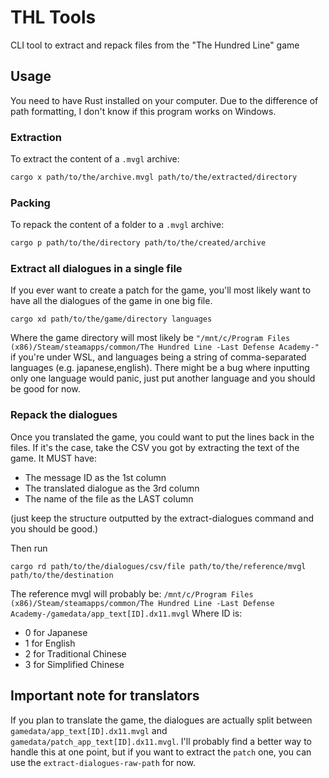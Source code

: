 # THL Tools

CLI tool to extract and repack files from the "The Hundred Line" game

## Usage

You need to have Rust installed on your computer. Due to the difference of path formatting, I don't know if this program works on Windows.

### Extraction

To extract the content of a `.mvgl` archive:
```sh
cargo x path/to/the/archive.mvgl path/to/the/extracted/directory
```

### Packing

To repack the content of a folder to a `.mvgl` archive:
```sh
cargo p path/to/the/directory path/to/the/created/archive
```

### Extract all dialogues in a single file

If you ever want to create a patch for the game, you'll most likely want to have all the dialogues of the game in one big file.
```
cargo xd path/to/the/game/directory languages
```
Where the game directory will most likely be `"/mnt/c/Program Files (x86)/Steam/steamapps/common/The Hundred Line -Last Defense Academy-"` if you're under WSL, and languages being a string of comma-separated languages (e.g. japanese,english).
There might be a bug where inputting only one language would panic, just put another language and you should be good for now.

### Repack the dialogues

Once you translated the game, you could want to put the lines back in the files. If it's the case, take the CSV you got by extracting the text of the game.
It MUST have:
- The message ID as the 1st column
- The translated dialogue as the 3rd column
- The name of the file as the LAST column

(just keep the structure outputted by the extract-dialogues command and you should be good.)

Then run
```
cargo rd path/to/the/dialogues/csv/file path/to/the/reference/mvgl path/to/the/destination
```
The reference mvgl will probably be: `/mnt/c/Program Files (x86)/Steam/steamapps/common/The Hundred Line -Last Defense Academy-/gamedata/app_text[ID].dx11.mvgl`
Where ID is:
- 0 for Japanese
- 1 for English
- 2 for Traditional Chinese
- 3 for Simplified Chinese

## Important note for translators

If you plan to translate the game, the dialogues are actually split between `gamedata/app_text[ID].dx11.mvgl` and `gamedata/patch_app_text[ID].dx11.mvgl`.
I'll probably find a better way to handle this at one point, but if you want to extract the `patch` one, you can use the `extract-dialogues-raw-path` for now.
